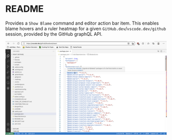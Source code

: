 #  README

Provides a `Show Blame` command and editor action bar item. This enables blame hovers and a ruler heatmap for a given `GitHub.dev`/`vscode.dev/github` session, provided by the GitHub graphQL API.

![in action](./screenshot.png)